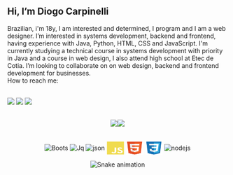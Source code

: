 <div>
  <h2>Hi, I’m Diogo Carpinelli</h2>
  <p>Brazilian, i'm 18y, I am interested and determined, I program and I am a web designer.
I’m interested in systems development, backend and frontend, having experience with Java, Python, HTML, CSS and JavaScript.
I'm currently studying a technical course in systems development with priority in Java and a course in web design, I also attend high school at Etec de Cotia.
I’m looking to collaborate on on web design, backend and frontend development for businesses.<br>
How to reach me:<br>
<br>
<div>
      <a href="https://instagram.com/diogocarp" target="blank"><img src="https://img.shields.io/badge/-Instagram-%23E4405F?style=for-the-badge&logo=instagram&logoColor=white" target="blank"></a>
     <a href = "mailto:diogo.carpinelli@gmail.com" target="blank"><img src="https://img.shields.io/badge/-Gmail-%23333?style=for-the-badge&logo=gmail&logoColor=white" target="blank"></a>
   <a href="https://www.linkedin.com/in/diogo-carpinelli-95ba131b6" target="blank"><img src="https://img.shields.io/badge/-LinkedIn-%230077B5?style=for-the-badge&logo=linkedin&logoColor=white" target="blank"></a> 
  </div>
<div/>
  <br>


<div align="center">
 
<a href="https://github.com/diogocarp"><img height="150em" src="https://github-readme-stats.vercel.app/api?username=diogocarp&count_private=true&include_all_commits=true&show_icons=true&theme=dracula&hide_border=false&show_owner=true"/><img height="150em" src="https://github-readme-stats.vercel.app/api/top-langs/?username=diogocarp&theme=dracula&hide_border=false&&layout=compact"/></a></div><div align="center" valign="top">
<br>
<img align="center" alt="Boots" height="30" width="40" src="https://cdn.jsdelivr.net/gh/devicons/devicon/icons/bootstrap/bootstrap-original.svg" />
<img align="center" alt="Jq" height="40" width="50" src="https://cdn.jsdelivr.net/gh/devicons/devicon/icons/jquery/jquery-plain-wordmark.svg" />
<img align="center" alt="json" height="40" width="40" src="https://img.icons8.com/material-rounded/48/000000/json.png" />
<img align="center" alt="Js" height="30" width="40" src="https://raw.githubusercontent.com/devicons/devicon/master/icons/javascript/javascript-plain.svg">
<img align="center" alt="HTML" height="30" width="40" src="https://raw.githubusercontent.com/devicons/devicon/master/icons/html5/html5-original.svg">
<img align="center" alt="CSS" height="30" width="40" src="https://raw.githubusercontent.com/devicons/devicon/master/icons/css3/css3-original.svg">
<img align="center" alt="nodejs" height="30" width="40" src="https://cdn.worldvectorlogo.com/logos/nodejs-icon.svg">
</div>
<div align="center">
  
  
![Snake animation](https://github.com/danielbped/danielbped/blob/output/github-contribution-grid-snake.svg)
  
  
</div>


